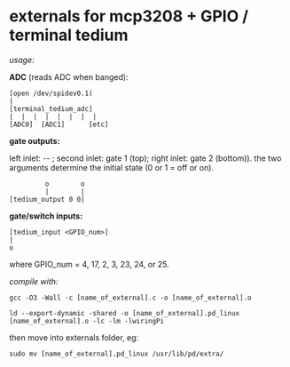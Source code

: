 externals for mcp3208 + GPIO / terminal tedium
===========================================================

*usage:*


**ADC** (reads ADC when banged):
```
[open /dev/spidev0.1(
|
[terminal_tedium_adc]
|  |  |  |  |  |  |  | 
[ADC0]  [ADC1]  	[etc]
```

**gate outputs:**

left inlet: -- ; second inlet: gate 1 (top); right inlet: gate 2 (bottom)). the two arguments determine the initial state (0 or 1 = off or on).

```    
      	 o    	  o
       	 |    	  |
[tedium_output 0 0]

```

**gate/switch inputs:**

```
[tedium_input <GPIO_num>] 
|
o
```

where GPIO_num = 4, 17, 2, 3, 23, 24, or 25.



*compile with:*

`gcc -O3 -Wall -c [name_of_external].c -o [name_of_external].o`

`ld --export-dynamic -shared -o [name_of_external].pd_linux [name_of_external].o -lc -lm -lwiringPi`

then move into externals folder, eg: 

`sudo mv [name_of_external].pd_linux /usr/lib/pd/extra/`

